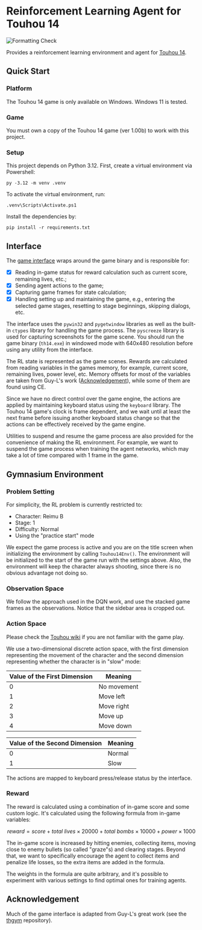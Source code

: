 # Reinforcement Learning Agent for Touhou 14

![Formatting Check](https://github.com/choutianxius/th14-rl/actions/workflows/check-formatting.yaml/badge.svg)

Provides a reinforcement learning environment and agent for [Touhou 14](https://en.touhouwiki.net/wiki/Double_Dealing_Character).

## Quick Start

### Platform

The Touhou 14 game is only available on Windows. Windows 11 is tested.

### Game

You must own a copy of the Touhou 14 game (ver 1.00b) to work with this project.

### Setup

This project depends on Python 3.12. First, create a virtual environment via Powershell:

```shell
py -3.12 -m venv .venv
```

To activate the virtual environment, run:

```shell
.venv\Scripts\Activate.ps1
```

Install the dependencies by:

```shell
pip install -r requirements.txt
```

## Interface

The [game interface](./interface.py) wraps around the game binary and is responsible for:

- [x] Reading in-game status for reward calculation such as current score, remaining lives, etc.;
- [x] Sending agent actions to the game;
- [x] Capturing game frames for state calculation;
- [x] Handling setting up and maintaining the game, e.g., entering the selected game stages, resetting to stage beginnings, skipping dialogs, etc.

The interface uses the `pywin32` and `pygetwindow` libraries as well as the built-in `ctypes` library for handling the game process. The `pyscreeze` library is used for capturing screenshots for the game scene. You should run the game binary (`th14.exe`) in windowed mode with 640x480 resolution before using any utility from the interface.

The RL state is represented as the game scenes. Rewards are calculated from reading variables in the games memory, for example, current score, remaining lives, power level, etc. Memory offsets for most of the variables are taken from Guy-L's work ([Acknowledgement](#acknowledgement)), while some of them are found using CE.

Since we have no direct control over the game engine, the actions are applied by maintaining keyboard status using the `keyboard` library. The Touhou 14 game's clock is frame dependent, and we wait until at least the next frame before issuing another keyboard status change so that the actions can be effectively received by the game engine.

Utilities to suspend and resume the game process are also provided for the convenience of making the RL environment. For example, we want to suspend the game process when training the agent networks, which may take a lot of time compared with 1 frame in the game.

## Gymnasium Environment

### Problem Setting

For simplicity, the RL problem is currently restricted to:

- Character: Reimu B
- Stage: 1
- Difficulty: Normal
- Using the "practice start" mode

We expect the game process is active and you are on the title screen when initializing the environment by calling `Touhou14Env()`. The environment will be initialized to the start of the game run with the settings above. Also, the environment will keep the character always shooting, since there is no obvious advantage not doing so.

### Observation Space

We follow the approach used in the DQN work, and use the stacked game frames as the observations. Notice that the sidebar area is cropped out.

### Action Space

Please check the [Touhou wiki](https://en.touhouwiki.net/wiki/Double_Dealing_Character/Gameplay) if you are not familiar with the game play.

We use a two-dimensional discrete action space, with the first dimension representing the movement of the character and the second dimension representing whether the character is in "slow" mode:

| Value of the First Dimension | Meaning     |
| ---------------------------- | ----------- |
| 0                            | No movement |
| 1                            | Move left   |
| 2                            | Move right  |
| 3                            | Move up     |
| 4                            | Move down   |

| Value of the Second Dimension | Meaning |
| ----------------------------- | ------- |
| 0                             | Normal  |
| 1                             | Slow    |

The actions are mapped to keyboard press/release status by the interface.

### Reward

The reward is calculated using a combination of in-game score and some custom logic. It's calculated using the following formula from in-game variables:

$$ reward = score + total \ lives \times 20000 + total \ bombs \times 10000 + power \times 1000 $$

The in-game score is increased by hitting enemies, collecting items, moving close to enemy bullets (so called "graze"s) and clearing stages. Beyond that, we want to specifically encourage the agent to collect items and penalize life losses, so the extra items are added in the formula.

The weights in the formula are quite arbitrary, and it's possible to experiment with various settings to find optimal ones for training agents.

## Acknowledgement

Much of the game interface is adapted from Guy-L's great work (see the [thgym](https://github.com/Guy-L/thgym/tree/master) repository).
